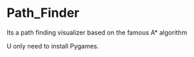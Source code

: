 # Path_Finder
Its a path finding visualizer based on the famous A* algorithm

U only need to install Pygames.
